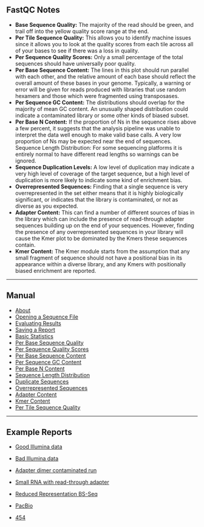 ## FastQC Notes ##
- **Base Sequence Quality:** The majority of the read should be green, and trail off into the yellow quality score range at the end.
- **Per Tile Sequence Quality:** This allows you to identify machine issues since it allows you to look at the quality scores from each tile across all of your bases to see if there was a loss in quality.
- **Per Sequence Quality Scores:** Only a small percentage of the total sequences should have universally poor quality.
- **Per Base Sequence Content:** The lines in this plot should run parallel with each other, and the relative amount of each base should reflect the overall amount of these bases in your genome. Typically, a warning or error will be given for reads produced with libraries that use random hexamers and those which were fragmented using transposases.
- **Per Sequence GC Content:** The distributions should overlap for the majority of mean GC content. An unusually shaped distribution could indicate a contaminated library or some other kinds of biased subset.
- **Per Base N Content:** If the proportion of Ns in the sequence rises above a few percent, it suggests that the analysis pipeline was unable to interpret the data well enough to make valid base calls. A very low proportion of Ns may be expected near the end of sequences.
Sequence Length Distribution: For some sequencing platforms it is entirely normal to have different read lengths so warnings can be ignored.
- **Sequence Duplication Levels:** A low level of duplication may indicate a very high level of coverage of the target sequence, but a high level of duplication is more likely to indicate some kind of enrichment bias.
- **Overrepresented Sequences:** Finding that a single sequence is very overrepresented in the set either means that it is highly biologically significant, or indicates that the library is contaminated, or not as diverse as you expected.
- **Adapter Content:** This can find a number of different sources of bias in the library which can include the presence of read-through adapter sequences building up on the end of your sequences. However, finding the presence of any overrepresented sequences in your library will cause the Kmer plot to be dominated by the Kmers these sequences contain.
- **Kmer Content:** The Kmer module starts from the assumption that any small fragment of sequence should not have a positional bias in its appearance within a diverse library, and any Kmers with positionally biased enrichment are reported.

----------

## Manual ##
- [About][2]
- [Opening a Sequence File][3]
- [Evaluating Results][4]
- [Saving a Report][5]
- [Basic Statistics][6]
- [Per Base Sequence Quality][7]
- [Per Sequence Quality Scores][8]
- [Per Base Sequence Content][9]
- [Per Sequence GC Content][10]
- [Per Base N Content][11]
- [Sequence Length Distribution][12]
- [Duplicate Sequences][13]
- [Overrepresented Sequences][14]
- [Adapter Content][15]
- [Kmer Content][16]
- [Per Tile Sequence Quality][17]

----------

## Example Reports ##
- [Good Illumina data][18]
- [Bad Illumina data][19]
- [Adapter dimer contaminated run][20]
- [Small RNA with read-through adapter][21]
- [Reduced Representation BS-Seq][22]
- [PacBio][23]
- [454][24]


  [1]: https://www.bioinformatics.babraham.ac.uk/projects/fastqc/
  [2]: https://www.bioinformatics.babraham.ac.uk/projects/fastqc/Help/1%20Introduction/1.1%20What%20is%20FastQC.html
  [3]: https://www.bioinformatics.babraham.ac.uk/projects/fastqc/Help/2%20Basic%20Operations/2.1%20Opening%20a%20sequence%20file.html
  [4]: https://www.bioinformatics.babraham.ac.uk/projects/fastqc/Help/2%20Basic%20Operations/2.2%20Evaluating%20Results.html
  [5]: https://www.bioinformatics.babraham.ac.uk/projects/fastqc/Help/2%20Basic%20Operations/2.3%20Saving%20a%20Report.html
  [6]: https://www.bioinformatics.babraham.ac.uk/projects/fastqc/Help/3%20Analysis%20Modules/1%20Basic%20Statistics.html
  [7]: https://www.bioinformatics.babraham.ac.uk/projects/fastqc/Help/3%20Analysis%20Modules/2%20Per%20Base%20Sequence%20Quality.html
  [8]: https://www.bioinformatics.babraham.ac.uk/projects/fastqc/Help/3%20Analysis%20Modules/3%20Per%20Sequence%20Quality%20Scores.html
  [9]: https://www.bioinformatics.babraham.ac.uk/projects/fastqc/Help/3%20Analysis%20Modules/4%20Per%20Base%20Sequence%20Content.html
  [10]: https://www.bioinformatics.babraham.ac.uk/projects/fastqc/Help/3%20Analysis%20Modules/5%20Per%20Sequence%20GC%20Content.html
  [11]: https://www.bioinformatics.babraham.ac.uk/projects/fastqc/Help/3%20Analysis%20Modules/6%20Per%20Base%20N%20Content.html
  [12]: https://www.bioinformatics.babraham.ac.uk/projects/fastqc/Help/3%20Analysis%20Modules/7%20Sequence%20Length%20Distribution.html
  [13]: https://www.bioinformatics.babraham.ac.uk/projects/fastqc/Help/3%20Analysis%20Modules/8%20Duplicate%20Sequences.html
  [14]: https://www.bioinformatics.babraham.ac.uk/projects/fastqc/Help/3%20Analysis%20Modules/9%20Overrepresented%20Sequences.html
  [15]: https://www.bioinformatics.babraham.ac.uk/projects/fastqc/Help/3%20Analysis%20Modules/10%20Adapter%20Content.html
  [16]: https://www.bioinformatics.babraham.ac.uk/projects/fastqc/Help/3%20Analysis%20Modules/11%20Kmer%20Content.html
  [17]: https://www.bioinformatics.babraham.ac.uk/projects/fastqc/Help/3%20Analysis%20Modules/12%20Per%20Tile%20Sequence%20Quality.html
  [18]: https://www.bioinformatics.babraham.ac.uk/projects/fastqc/good_sequence_short_fastqc.html
  [19]: https://www.bioinformatics.babraham.ac.uk/projects/fastqc/bad_sequence_fastqc.html
  [20]: https://www.bioinformatics.babraham.ac.uk/projects/fastqc/RNA-Seq_fastqc.html
  [21]: https://www.bioinformatics.babraham.ac.uk/projects/fastqc/small_rna_fastqc.html
  [22]: https://www.bioinformatics.babraham.ac.uk/projects/fastqc/RRBS_fastqc.html
  [23]: https://www.bioinformatics.babraham.ac.uk/projects/fastqc/pacbio_srr075104_fastqc.html
  [24]: https://www.bioinformatics.babraham.ac.uk/projects/fastqc/454_SRR073599_fastqc.html
